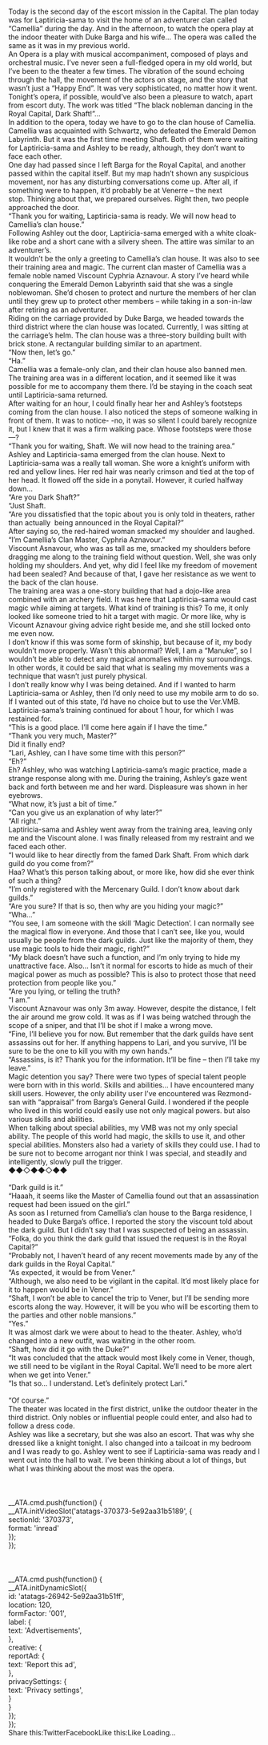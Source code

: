 <br/>
Today is the second day of the escort mission in the Capital. The plan today was for Laptiricia-sama to visit the home of an adventurer clan called “Camellia” during the day. And in the afternoon, to watch the opera play at the indoor theater with Duke Barga and his wife… The opera was called the same as it was in my previous world.<br/>
An Opera is a play with musical accompaniment, composed of plays and orchestral music. I’ve never seen a full-fledged opera in my old world, but I’ve been to the theater a few times. The vibration of the sound echoing through the hall, the movement of the actors on stage, and the story that wasn’t just a “Happy End”. It was very sophisticated, no matter how it went.<br/>
Tonight’s opera, if possible, would’ve also been a pleasure to watch, apart from escort duty. The work was titled “The black nobleman dancing in the Royal Capital, Dark Shaft!”…<br/>
In addition to the opera, today we have to go to the clan house of Camellia. Camellia was acquainted with Schwartz, who defeated the Emerald Demon Labyrinth. But it was the first time meeting Shaft. Both of them were waiting for Laptiricia-sama and Ashley to be ready, although, they don’t want to face each other.<br/>
One day had passed since I left Barga for the Royal Capital, and another passed within the capital itself. But my map hadn’t shown any suspicious movement, nor has any disturbing conversations come up. After all, if something were to happen, it’d probably be at Venerre – the next stop. Thinking about that, we prepared ourselves. Right then, two people approached the door.<br/>
“Thank you for waiting, Laptiricia-sama is ready. We will now head to Camellia’s clan house.”<br/>
Following Ashley out the door, Laptiricia-sama emerged with a white cloak-like robe and a short cane with a silvery sheen. The attire was similar to an adventurer’s.<br/>
It wouldn’t be the only a greeting to Camellia’s clan house. It was also to see their training area and magic. The current clan master of Camellia was a female noble named Viscount Cyphria Aznavour. A story I’ve heard while conquering the Emerald Demon Labyrinth said that she was a single noblewoman. She’d chosen to protect and nurture the members of her clan until they grew up to protect other members – while taking in a son-in-law after retiring as an adventurer.<br/>
Riding on the carriage provided by Duke Barga, we headed towards the third district where the clan house was located. Currently, I was sitting at the carriage’s helm. The clan house was a three-story building built with brick stone. A rectangular building similar to an apartment.<br/>
“Now then, let’s go.”<br/>
“Ha.”<br/>
Camellia was a female-only clan, and their clan house also banned men. The training area was in a different location, and it seemed like it was possible for me to accompany them there. I’d be staying in the coach seat until Laptiricia-sama returned.<br/>
After waiting for an hour, I could finally hear her and Ashley’s footsteps coming from the clan house. I also noticed the steps of someone walking in front of them. It was to notice- -no, it was so silent I could barely recognize it, but I knew that it was a firm walking pace. Whose footsteps were those —?<br/>
“Thank you for waiting, Shaft. We will now head to the training area.”<br/>
Ashley and Laptiricia-sama emerged from the clan house. Next to Laptiricia-sama was a really tall woman. She wore a knight’s uniform with red and yellow lines. Her red hair was nearly crimson and tied at the top of her head. It flowed off the side in a ponytail. However, it curled halfway down…<br/>
“Are you Dark Shaft?”<br/>
“Just Shaft.<br/>
“Are you dissatisfied that the topic about you is only told in theaters, rather than actually  being announced in the Royal Capital?”<br/>
After saying so, the red-haired woman smacked my shoulder and laughed.<br/>
“I’m Camellia’s Clan Master, Cyphria Aznavour.”<br/>
Viscount Asnavour, who was as tall as me, smacked my shoulders before dragging me along to the training field without question. Well, she was only holding my shoulders. And yet, why did I feel like my freedom of movement had been sealed? And because of that, I gave her resistance as we went to the back of the clan house.<br/>
The training area was a one-story building that had a dojo-like area combined with an archery field. It was here that Laptiricia-sama would cast magic while aiming at targets. What kind of training is this? To me, it only looked like someone tried to hit a target with magic. Or more like, why is Vicount Aznavour giving advice right beside me, and she still locked onto me even now.<br/>
I don’t know if this was some form of skinship, but because of it, my body wouldn’t move properly. Wasn’t this abnormal? Well, I am a “Manuke”, so I wouldn’t be able to detect any magical anomalies within my surroundings. In other words, it could be said that what is sealing my movements was a technique that wasn’t just purely physical.<br/>
I don’t really know why I was being detained. And if I wanted to harm Laptiricia-sama or Ashley, then I’d only need to use my mobile arm to do so. If I wanted out of this state, I’d have no choice but to use the Ver.VMB.<br/>
Laptiricia-sama’s training continued for about 1 hour, for which I was restained for.<br/>
“This is a good place. I’ll come here again if I have the time.”<br/>
“Thank you very much, Master?”<br/>
Did it finally end?<br/>
“Lari, Ashley, can I have some time with this person?”<br/>
“Eh?”<br/>
Eh? Ashley, who was watching Laptiricia-sama’s magic practice, made a strange response along with me. During the training, Ashley’s gaze went back and forth between me and her ward. Displeasure was shown in her eyebrows.<br/>
“What now, it’s just a bit of time.”<br/>
“Can you give us an explanation of why later?”<br/>
“All right.”<br/>
Laptiricia-sama and Ashley went away from the training area, leaving only me and the Viscount alone. I was finally released from my restraint and we faced each other.<br/>
“I would like to hear directly from the famed Dark Shaft. From which dark guild do you come from?”<br/>
Haa? What’s this person talking about, or more like, how did she ever think of such a thing?<br/>
“I’m only registered with the Mercenary Guild. I don’t know about dark guilds.”<br/>
“Are you sure? If that is so, then why are you hiding your magic?”<br/>
“Wha…”<br/>
“You see, I am someone with the skill ‘Magic Detection’. I can normally see the magical flow in everyone. And those that I can’t see, like you, would usually be people from the dark guilds. Just like the majority of them, they use magic tools to hide their magic, right?”<br/>
“My black doesn’t have such a function, and I’m only trying to hide my unattractive face. Also… Isn’t it normal for escorts to hide as much of their magical power as much as possible? This is also to protect those that need protection from people like you.”<br/>
“Are you lying, or telling the truth?<br/>
“I am.”<br/>
Viscount Aznavour was only 3m away. However, despite the distance, I felt the air around me grow cold. It was as if I was being watched through the scope of a sniper, and that I’ll be shot if I make a wrong move.<br/>
“Fine, I’ll believe you for now. But remember that the dark guilds have sent assassins out for her. If anything happens to Lari, and you survive, I’ll be sure to be the one to kill you with my own hands.”<br/>
“Assassins, is it? Thank you for the information. It’ll be fine – then I’ll take my leave.”<br/>
Magic detention you say? There were two types of special talent people were born with in this world. Skills and abilities… I have encountered many skill users. However, the only ability user I’ve encountered was Rezmond-san with “appraisal” from Barga’s General Guild. I wondered if the people who lived in this world could easily use not only magical powers. but also various skills and abilities.<br/>
When talking about special abilities, my VMB was not my only special ability. The people of this world had magic, the skills to use it, and other special abilities. Monsters also had a variety of skills they could use. I had to be sure not to become arrogant nor think I was special, and steadily and intelligently, slowly pull the trigger.<br/>
◆◆◇◆◆◇◆◆<br/>
 <br/>
“Dark guild is it.”<br/>
“Haaah, it seems like the Master of Camellia found out that an assassination request had been issued on the girl.”<br/>
As soon as I returned from Camellia’s clan house to the Barga residence, I headed to Duke Barga’s office. I reported the story the viscount told about the dark guild. But I didn’t say that I was suspected of being an assassin.<br/>
“Folka, do you think the dark guild that issued the request is in the Royal Capital?”<br/>
“Probably not, I haven’t heard of any recent movements made by any of the dark guilds in the Royal Capital.”<br/>
“As expected, it would be from Vener.”<br/>
“Although, we also need to be vigilant in the capital. It’d most likely place for it to happen would be in Vener.”<br/>
“Shaft, I won’t be able to cancel the trip to Vener, but I’ll be sending more escorts along the way. However, it will be you who will be escorting them to the parties and other noble mansions.”<br/>
“Yes.”<br/>
It was almost dark we were about to head to the theater. Ashley, who’d changed into a new outfit, was waiting in the other room.<br/>
“Shaft, how did it go with the Duke?”<br/>
“It was concluded that the attack would most likely come in Vener, though, we still need to be vigilant in the Royal Capital. We’ll need to be more alert when we get into Vener.”<br/>
“Is that so… I understand. Let’s definitely protect Lari.”<br/>
 <br/>
“Of course.”<br/>
The theater was located in the first district, unlike the outdoor theater in the third district. Only nobles or influential people could enter, and also had to follow a dress code.<br/>
Ashley was like a secretary, but she was also an escort. That was why she dressed like a knight tonight. I also changed into a tailcoat in my bedroom and I was ready to go. Ashley went to see if Laptiricia-sama was ready and I went out into the hall to wait. I’ve been thinking about a lot of things, but what I was thinking about the most was the opera.<br/>
 <br/>
<br/>
<br/>
            __ATA.cmd.push(function() {<br/>
                __ATA.initVideoSlot('atatags-370373-5e92aa31b5189', {<br/>
                    sectionId: '370373',<br/>
                    format: 'inread'<br/>
                });<br/>
            });<br/>
        <br/>
 <br/>
<br/>
				__ATA.cmd.push(function() {<br/>
					__ATA.initDynamicSlot({<br/>
						id: 'atatags-26942-5e92aa31b51ff',<br/>
						location: 120,<br/>
						formFactor: '001',<br/>
						label: {<br/>
							text: 'Advertisements',<br/>
						},<br/>
						creative: {<br/>
							reportAd: {<br/>
								text: 'Report this ad',<br/>
							},<br/>
							privacySettings: {<br/>
								text: 'Privacy settings',<br/>
							}<br/>
						}<br/>
					});<br/>
				});<br/>
			Share this:TwitterFacebookLike this:Like Loading... 